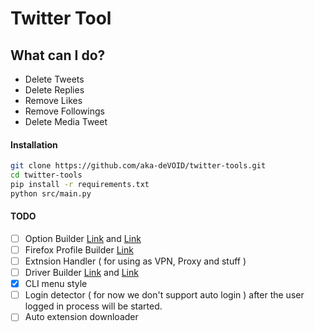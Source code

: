 # Twitter Tool

## What can I do?

- Delete Tweets
- Delete Replies
- Remove Likes
- Remove Followings
- Delete Media Tweet

#### Installation

```sh
git clone https://github.com/aka-deVOID/twitter-tools.git
cd twitter-tools
pip install -r requirements.txt
python src/main.py
```

#### TODO

- [ ] Option Builder [Link](https://selenium-python.readthedocs.io/api.html#module-selenium.webdriver.firefox.options)
  and [Link](https://selenium-python.readthedocs.io/api.html#module-selenium.webdriver.firefox.options)
- [ ] Firefox Profile
  Builder [Link](https://selenium-python.readthedocs.io/api.html#module-selenium.webdriver.firefox.firefox_profile)
- [ ] Extnsion Handler ( for using as VPN, Proxy and stuff )
- [ ] Driver Builder [Link](https://selenium-python.readthedocs.io/api.html#module-selenium.webdriver.firefox.webdriver)
  and [Link](https://selenium-python.readthedocs.io/api.html#module-selenium.webdriver.firefox.webdriver)
- [x] CLI menu style
- [ ] Login detector ( for now we don't support auto login ) after the user logged in process will be started.
- [ ] Auto extension downloader